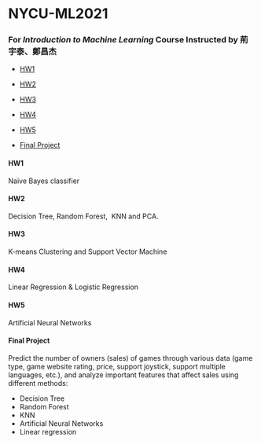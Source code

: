 # NYCU-ML2021

### For *Introduction to Machine Learning* Course Instructed by 荊宇泰、鄭昌杰

- [HW1](#HW1)

- [HW2](#HW2)

- [HW3](#HW3)

- [HW4](#HW4)

- [HW5](#HW5)

- [Final Project](#Final-Project)

#### HW1

Naïve Bayes classifier

#### HW2

Decision Tree, Random Forest,  KNN and PCA.

#### HW3

K-means Clustering and Support Vector Machine

#### HW4

Linear Regression & Logistic Regression

#### HW5

Artificial Neural Networks

#### Final Project

Predict the number of owners (sales) of games through various data (game type, game website rating, price, support joystick, support multiple languages, etc.), and analyze important features that affect sales using different methods:

- Decision Tree 
- Random Forest 
- KNN 
- Artificial Neural Networks
- Linear regression


